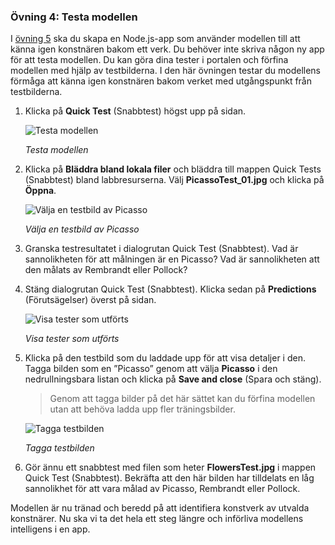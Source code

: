 ### <a name="exercise-4-test-the-model"></a>Övning 4: Testa modellen

I [övning 5](../5-build-app.yml) ska du skapa en Node.js-app som använder modellen till att känna igen konstnären bakom ett verk. Du behöver inte skriva någon ny app för att testa modellen. Du kan göra dina tester i portalen och förfina modellen med hjälp av testbilderna. I den här övningen testar du modellens förmåga att känna igen konstnären bakom verket med utgångspunkt från testbilderna.

1. Klicka på **Quick Test** (Snabbtest) högst upp på sidan.
 
    ![Testa modellen](../images/portal-click-quick-test.png)

    _Testa modellen_ 

1. Klicka på **Bläddra bland lokala filer** och bläddra till mappen Quick Tests (Snabbtest) bland labbresurserna. Välj **PicassoTest_01.jpg** och klicka på **Öppna**.

    ![Välja en testbild av Picasso](../images/portal-select-test-01.png)

    _Välja en testbild av Picasso_ 

1. Granska testresultatet i dialogrutan Quick Test (Snabbtest). Vad är sannolikheten för att målningen är en Picasso? Vad är sannolikheten att den målats av Rembrandt eller Pollock?

1. Stäng dialogrutan Quick Test (Snabbtest). Klicka sedan på **Predictions** (Förutsägelser) överst på sidan.
 
    ![Visa tester som utförts](../images/portal-select-predictions.png)

    _Visa tester som utförts_ 

1. Klicka på den testbild som du laddade upp för att visa detaljer i den. Tagga bilden som en ”Picasso” genom att välja **Picasso** i den nedrullningsbara listan och klicka på **Save and close** (Spara och stäng).

    > Genom att tagga bilder på det här sättet kan du förfina modellen utan att behöva ladda upp fler träningsbilder.
 
    ![Tagga testbilden](../images/tag-test-image.png)

    _Tagga testbilden_ 

1. Gör ännu ett snabbtest med filen som heter **FlowersTest.jpg** i mappen Quick Test (Snabbtest). Bekräfta att den här bilden har tilldelats en låg sannolikhet för att vara målad av Picasso, Rembrandt eller Pollock.

Modellen är nu tränad och beredd på att identifiera konstverk av utvalda konstnärer. Nu ska vi ta det hela ett steg längre och införliva modellens intelligens i en app.